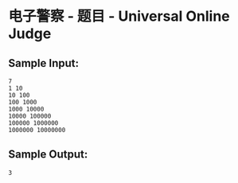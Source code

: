 # 电子警察 - 题目 - Universal Online Judge


## Sample Input: 
```
7
1 10
10 100
100 1000
1000 10000
10000 100000
100000 1000000
1000000 10000000  

```

## Sample Output: 
```
3

```
